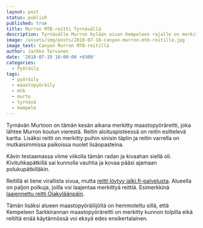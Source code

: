 ```yaml
---
layout: post
status: publish
published: true
title: Murron MTB-reitti Tyrnävällä
description: Tyrnävälle Murron kylään aivan Kempeleen rajalle on merkitty 6,76 kilometrin pituinen maastopyöräilyreitti.
image: /assets/img/posts/2018-07-18-canyon-murron-mtb-reitilla.jpg
image_text: Canyon Murron MTB-reitillä
author: Jarkko Tervonen
date: '2018-07-19 10:00:00 +0300'
categories:
  - Pyöräily
tags:
  - pyöräily
  - maastopyöräily
  - mtb
  - murto
  - tyrnävä
  - kempele
---
```

Tyrnävän Murtoon on tämän kesän aikana merkitty maastopyöräreitti, joka lähtee Murron koulun vierestä. Reitin aloituspisteessä on reitin esittelevä kartta. Lisäksi reitti on merkitty puihin sinisin täplin ja reitin varrella on mutkaisimmissa paikoissa nuolet lisäopasteina.

Kävin testaamassa viime viikolla tämän radan ja kivaahan siellä oli. Kivituhkapätkillä sai kunnolla vauhtia ja kovaa pääsi ajamaan polukupätkilläkin.

Reitillä ei liene virallista sivua, mutta [reitti löytyy jalki.fi-palvelusta](https://jalki.fi/routes/1664-murto_mtb-reitti_ver1-gpx). Alueella on paljon polkuja, joilla voi laajentaa merkittyä reittiä. Esimerkkinä [laajennettu reitti Ojakyläänpäin](https://jalki.fi/reitit/1781-murto-mtb-extended-gpx).

Tämän lisäksi alueen maastopyöräilijöitä on hemmoteltu sillä, että Kempeleen Sarkkirannan maastopyöräreitti on merkitty kunnon tolpilla eikä reitiltä enää käytännössä voi eksyä edes ensikertalainen.
